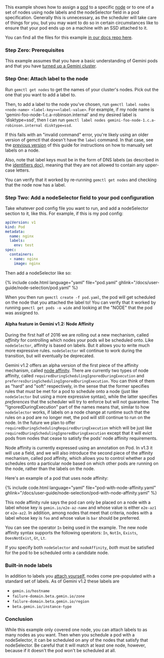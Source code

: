---
---

This example shows how to assign a [pod](/docs/user-guide/pods/) to a specific [node](/docs/admin/node/) or to one of a set of nodes using node labels and the nodeSelector field in a pod specification. Generally this is unnecessary, as the scheduler will take care of things for you, but you may want to do so in certain circumstances like to ensure that your pod ends up on a machine with an SSD attached to it.

You can find all the files for this example [in our docs
repo here](https://github.com/gemini-project/gemini.github.io/tree/{{page.docsbranch}}/docs/user-guide/node-selection).

### Step Zero: Prerequisites

This example assumes that you have a basic understanding of Gemini pods and that you have [turned up a Gemini cluster](https://github.com/gemini-project/gemini#documentation).

### Step One: Attach label to the node

Run `gemctl get nodes` to get the names of your cluster's nodes. Pick out the one that you want to add a label to.

Then, to add a label to the node you've chosen, run `gemctl label nodes <node-name> <label-key>=<label-value>`. For example, if my node name is 'gemini-foo-node-1.c.a-robinson.internal' and my desired label is 'disktype=ssd', then I can run `gemctl label nodes gemini-foo-node-1.c.a-robinson.internal disktype=ssd`.

If this fails with an "invalid command" error, you're likely using an older version of gemctl that doesn't have the `label` command. In that case, see the [previous version](https://github.com/gemini-project/gemini/blob/a053dbc313572ed60d89dae9821ecab8bfd676dc/examples/node-selection/README.md) of this guide for instructions on how to manually set labels on a node.

Also, note that label keys must be in the form of DNS labels (as described in the [identifiers doc](https://github.com/gemini-project/gemini/blob/{{page.githubbranch}}/docs/design/identifiers.md)), meaning that they are not allowed to contain any upper-case letters.

You can verify that it worked by re-running `gemctl get nodes` and checking that the node now has a label.

### Step Two: Add a nodeSelector field to your pod configuration

Take whatever pod config file you want to run, and add a nodeSelector section to it, like this. For example, if this is my pod config:

```yaml
apiVersion: v1
kind: Pod
metadata:
  name: nginx
  labels:
    env: test
spec:
  containers:
  - name: nginx
    image: nginx
```

Then add a nodeSelector like so:

{% include code.html language="yaml" file="pod.yaml" ghlink="/docs/user-guide/node-selection/pod.yaml" %}

When you then run `gemctl create -f pod.yaml`, the pod will get scheduled on the node that you attached the label to! You can verify that it worked by running `gemctl get pods -o wide` and looking at the "NODE" that the pod was assigned to.

#### Alpha feature in Gemini v1.2: Node Affinity

During the first half of 2016 we are rolling out a new mechanism, called *affinity* for controlling which nodes your pods wil be scheduled onto.
Like `nodeSelector`, affinity is based on labels. But it allows you to write much more expressive rules.
`nodeSelector` wil continue to work during the transition, but will eventually be deprecated.

Gemini v1.2 offers an alpha version of the first piece of the affinity mechanism, called [node affinity](https://github.com/gemini-project/gemini/blob/{{page.githubbranch}}/docs/design/nodeaffinity.md).
There are currently two types of node affinity, called `requiredDuringSchedulingIgnoredDuringExecution` and
`preferresDuringSchedulingIgnoredDuringExecution`. You can think of them as "hard" and "soft" respectively,
in the sense that the former specifies rules that *must* be met for a pod to schedule onto a node (just like
`nodeSelector` but using a more expressive syntax), while the latter specifies *preferences* that the scheduler
will try to enforce but will not guarantee. The "IgnoredDuringExecution" part of the names means that, similar
to how `nodeSelector` works, if labels on a node change at runtime such that the rules on a pod are no longer
met, the pod will still continue to run on the node. In the future we plan to offer
`requiredDuringSchedulingRequiredDuringExecution` which will be just like `requiredDuringSchedulingIgnoredDuringExecution`
except that it will evict pods from nodes that cease to satisfy the pods' node affinity requirements.

Node affinity is currently expressed using an annotation on Pod. In v1.3 it will use a field, and we will
also introduce the second piece of the affinity mechanism, called pod affinity,
which allows you to control whether a pod schedules onto a particular node based on which other pods are
running on the node, rather than the labels on the node.

Here's an example of a pod that uses node affinity:

{% include code.html language="yaml" file="pod-with-node-affinity.yaml" ghlink="/docs/user-guide/node-selection/pod-with-node-affinity.yaml" %}

This node affinity rule says the pod can only be placed on a node with a label whose key is
`gemin.io/e2e-az-name` and whose value is either `e2e-az1` or `e2e-az2`. In addition,
among nodes that meet that criteria, nodes with a label whose key is `foo` and whose
value is `bar` should be preferred.

You can see the operator `In` being used in the example. The new node affinity syntax supports the following operators: `In`, `NotIn`, `Exists`, `DoesNotExist`, `Gt`, `Lt`.

If you specify both `nodeSelector` and `nodeAffinity`, *both* must be satisfied for the pod
to be scheduled onto a candidate node.

### Built-in node labels

In addition to labels you [attach yourself](#step-one-attach-label-to-the-node), nodes come pre-populated
with a standard set of labels. As of Gemini v1.2 these labels are

* `gemin.io/hostname`
* `failure-domain.beta.gemin.io/zone`
* `failure-domain.beta.gemin.io/region`
* `beta.gemin.io/instance-type`

### Conclusion

While this example only covered one node, you can attach labels to as many nodes as you want. Then when you schedule a pod with a nodeSelector, it can be scheduled on any of the nodes that satisfy that nodeSelector. Be careful that it will match at least one node, however, because if it doesn't the pod won't be scheduled at all.
